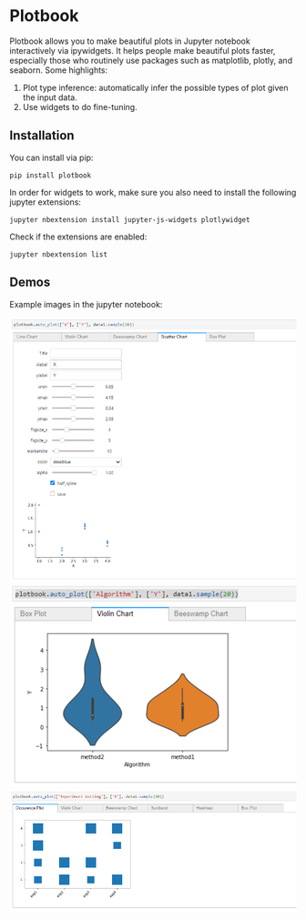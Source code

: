 # Plotbook

Plotbook allows you to make beautiful plots in Jupyter notebook interactively via ipywidgets. It helps people make beautiful plots faster, especially those who routinely use packages such as matplotlib, plotly, and seaborn. Some highlights:
1. Plot type inference: automatically infer the possible types of plot given the input data.
2. Use widgets to do fine-tuning.

## Installation
You can install via pip:

```
pip install plotbook
```

In order for widgets to work, make sure you also need to install the following jupyter extensions:

```
jupyter nbextension install jupyter-js-widgets plotlywidget
```

Check if the extensions are enabled:

```
jupyter nbextension list
```

## Demos
Example images in the jupyter notebook:

![Example1](imgs/example1.png)
![Example2](imgs/example2.png)
![Example3](imgs/example3.png)

